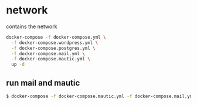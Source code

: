 # network
contains the network

```bash
docker-compose -f docker-compose.yml \
  -f docker-compose.wordpress.yml \
  -f docker-compose.postgres.yml \
  -f docker-compose.mail.yml \
  -f docker-compose.mautic.yml \
  up -d
```
## run mail and mautic

```bash
$ docker-compose -f docker-compose.mautic.yml -f docker-compose.mail.yml up -d
```
